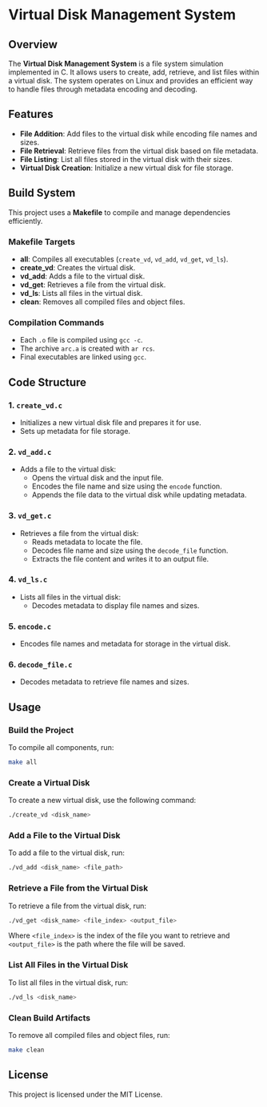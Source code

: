 # Virtual Disk Management System

## Overview

The **Virtual Disk Management System** is a file system simulation implemented in C. It allows users to create, add, retrieve, and list files within a virtual disk. The system operates on Linux and provides an efficient way to handle files through metadata encoding and decoding.

## Features

- **File Addition**: Add files to the virtual disk while encoding file names and sizes.
- **File Retrieval**: Retrieve files from the virtual disk based on file metadata.
- **File Listing**: List all files stored in the virtual disk with their sizes.
- **Virtual Disk Creation**: Initialize a new virtual disk for file storage.

## Build System

This project uses a **Makefile** to compile and manage dependencies efficiently.

### Makefile Targets

- **all**: Compiles all executables (`create_vd`, `vd_add`, `vd_get`, `vd_ls`).
- **create_vd**: Creates the virtual disk.
- **vd_add**: Adds a file to the virtual disk.
- **vd_get**: Retrieves a file from the virtual disk.
- **vd_ls**: Lists all files in the virtual disk.
- **clean**: Removes all compiled files and object files.

### Compilation Commands

- Each `.o` file is compiled using `gcc -c`.
- The archive `arc.a` is created with `ar rcs`.
- Final executables are linked using `gcc`.

## Code Structure

### 1. `create_vd.c`
- Initializes a new virtual disk file and prepares it for use.
- Sets up metadata for file storage.

### 2. `vd_add.c`
- Adds a file to the virtual disk:
  - Opens the virtual disk and the input file.
  - Encodes the file name and size using the `encode` function.
  - Appends the file data to the virtual disk while updating metadata.

### 3. `vd_get.c`
- Retrieves a file from the virtual disk:
  - Reads metadata to locate the file.
  - Decodes file name and size using the `decode_file` function.
  - Extracts the file content and writes it to an output file.

### 4. `vd_ls.c`
- Lists all files in the virtual disk:
  - Decodes metadata to display file names and sizes.

### 5. `encode.c`
- Encodes file names and metadata for storage in the virtual disk.

### 6. `decode_file.c`
- Decodes metadata to retrieve file names and sizes.

## Usage

### Build the Project

To compile all components, run:

```bash
make all
```

### Create a Virtual Disk

To create a new virtual disk, use the following command:

```bash
./create_vd <disk_name>
```

### Add a File to the Virtual Disk

To add a file to the virtual disk, run:

```bash
./vd_add <disk_name> <file_path>
```

### Retrieve a File from the Virtual Disk

To retrieve a file from the virtual disk, run:

```bash
./vd_get <disk_name> <file_index> <output_file>
```

Where `<file_index>` is the index of the file you want to retrieve and `<output_file>` is the path where the file will be saved.

### List All Files in the Virtual Disk

To list all files in the virtual disk, run:

```bash
./vd_ls <disk_name>
```

### Clean Build Artifacts

To remove all compiled files and object files, run:

```bash
make clean
```

## License

This project is licensed under the MIT License.

